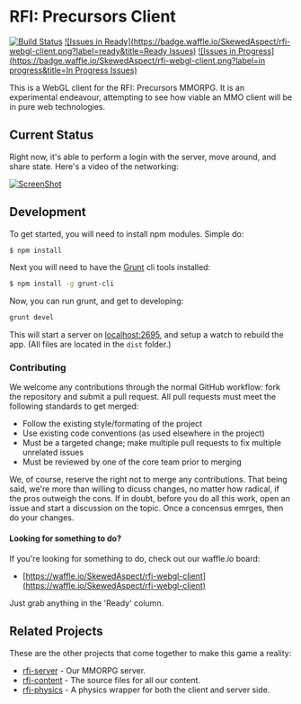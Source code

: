
# RFI: Precursors Client

[![Build Status](https://travis-ci.org/SkewedAspect/rfi-webgl-client.svg?branch=ccase-travis-ci)](https://travis-ci.org/SkewedAspect/rfi-webgl-client)
[![Issues in Ready](https://badge.waffle.io/SkewedAspect/rfi-webgl-client.png?label=ready&title=Ready Issues)](https://waffle.io/SkewedAspect/rfi-webgl-client)
[![Issues in Progress](https://badge.waffle.io/SkewedAspect/rfi-webgl-client.png?label=in progress&title=In Progress Issues)](https://waffle.io/SkewedAspect/rfi-webgl-client)

This is a WebGL client for the RFI: Precursors MMORPG. It is an experimental endeavour, attempting to see how viable an
MMO client will be in pure web technologies.

## Current Status

Right now, it's able to perform a login with the server, move around, and share state. Here's a video of the networking:

[![ScreenShot](http://img.youtube.com/vi/D_i3Mz5RMDs/0.jpg)](http://youtu.be/D_i3Mz5RMDs)

## Development

To get started, you will need to install npm modules. Simple do:

```bash
$ npm install
```

Next you will need to have the [Grunt](http://gruntjs.com/) cli tools installed:

```bash
$ npm install -g grunt-cli
```

Now, you can run grunt, and get to developing:

```bash
grunt devel
```

This will start a server on [localhost:2695](http://localhost:2695), and setup a watch to rebuild the app. (All files 
are located in the `dist` folder.)

### Contributing

We welcome any contributions through the normal GitHub workflow: fork the repository and submit a pull request. All pull requests must meet the following standards to get merged:

* Follow the existing style/formating of the project
* Use existing code conventions (as used elsewhere in the project)
* Must be a targeted change; make multiple pull requests to fix multiple unrelated issues
* Must be reviewed by one of the core team prior to merging

We, of course, reserve the right not to merge any contributions. That being said, we're more than willing to dicuss changes, no matter how radical, if the pros outweigh the cons. If in doubt, before you do all this work, open an issue and start a discussion on the topic. Once a concensus emrges, then do your changes.

#### Looking for something to do?

If you're looking for something to do, check out our waffle.io board:

* [https://waffle.io/SkewedAspect/rfi-webgl-client](https://waffle.io/SkewedAspect/rfi-webgl-client)

Just grab anything in the 'Ready' column.

## Related Projects

These are the other projects that come together to make this game a reality:

* [rfi-server](https://github.com/SkewedAspect/rfi-server) - Our MMORPG server.
* [rfi-content](https://github.com/SkewedAspect/rfi-content) - The source files for all our content.
* [rfi-physics](https://github.com/SkewedAspect/rfi-phsyics) - A physics wrapper for both the client and server side.
